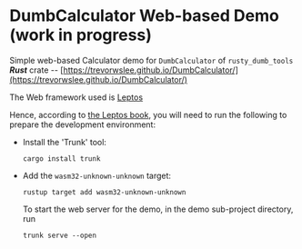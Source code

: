 # DumbCalculator Web-based Demo (work in progress)

Simple web-based Calculator demo for `DumbCalculator` of `rusty_dumb_tools` **_Rust_** crate -- [https://trevorwslee.github.io/DumbCalculator/](https://trevorwslee.github.io/DumbCalculator/)


The Web framework used is [Leptos](https://github.com/leptos-rs/leptos)

Hence, according to [the Leptos book](https://book.leptos.dev/), you will need to run the following to prepare the development environment:

- Install the 'Trunk' tool:
  ```
  cargo install trunk
  ```
- Add the `wasm32-unknown-unknown` target:

  ```
  rustup target add wasm32-unknown-unknown

  ```

  To start the web server for the demo, in the demo sub-project directory, run

  ```
  trunk serve --open
  ```

